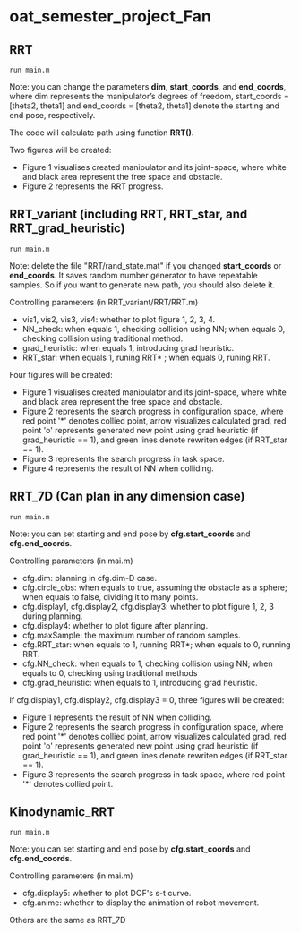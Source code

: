 # oat_semester_project_Fan

## RRT

~~~
run main.m
~~~

Note: you can change the parameters **dim**, **start_coords**, and **end_coords**, where dim represents the manipulator’s degrees of freedom, start_coords = [theta2, theta1] and end_coords = [theta2, theta1] denote the starting and end pose, respectively.

The code will calculate path using function **RRT().**

Two figures will be created:

- Figure 1 visualises created manipulator and its joint-space, where white and black area represent the free space and obstacle.
- Figure 2 represents the RRT progress.


## RRT_variant (including RRT, RRT_star, and RRT_grad_heuristic)

~~~
run main.m
~~~

Note: delete the file "RRT/rand_state.mat" if you changed **start_coords** or **end_coords**. It saves random number generator to have repeatable samples. So if you want to generate new path, you should also delete it.

Controlling parameters
(in RRT_variant/RRT/RRT.m)

- vis1, vis2, vis3, vis4: whether to plot figure 1, 2, 3, 4.
- NN_check: when equals 1, checking collision using NN; when equals 0, checking collision using traditional method.
- grad_heuristic: when equals 1, introducing grad heuristic.
- RRT_star: when equals 1, runing RRT* ; when equals 0, runing RRT.

Four figures will be created:

- Figure 1 visualises created manipulator and its joint-space, where white and black area represent the free space and obstacle.
- Figure 2 represents the search progress in configuration space, where red point '*' denotes collied point, arrow visualizes calculated grad, red point 'o' represents generated new point using grad heuristic (if grad_heuristic == 1), and green lines denote rewriten edges (if RRT_star == 1).
- Figure 3 represents the search progress in task space.
- Figure 4 represents the result of NN when colliding.

## RRT_7D (Can plan in any dimension case)

~~~
run main.m
~~~

Note: you can set starting and end pose by **cfg.start_coords** and **cfg.end_coords**.

Controlling parameters
(in mai.m)

- cfg.dim: planning in cfg.dim-D case.
- cfg.circle_obs: when equals to true, assuming the obstacle as a sphere;  when equals to false, dividing it to many points.
- cfg.display1, cfg.display2, cfg.display3: whether to plot figure 1, 2, 3 during planning.
- cfg.display4: whether to plot figure after planning.
- cfg.maxSample: the maximum number of random samples.
- cfg.RRT_star: when equals to 1, running RRT*; when equals to 0, running RRT.
- cfg.NN_check: when equals to 1, checking collision using NN; when equals to 0, checking using traditional methods
- cfg.grad_heuristic: when equals to 1, introducing grad heuristic.

If cfg.display1, cfg.display2, cfg.display3 = 0, three figures will be created:
- Figure 1 represents the result of NN when colliding.
- Figure 2 represents the search progress in configuration space, where red point '*' denotes collied point, arrow visualizes calculated grad, red point 'o' represents generated new point using grad heuristic (if grad_heuristic == 1), and green lines denote rewriten edges (if RRT_star == 1).
- Figure 3 represents the search progress in task space, where red point '*' denotes collied point.

## Kinodynamic_RRT

~~~
run main.m
~~~

Note: you can set starting and end pose by **cfg.start_coords** and **cfg.end_coords**.

Controlling parameters
(in mai.m)

- cfg.display5: whether to plot DOF's s-t curve.
- cfg.anime: whether to display the animation of robot movement.

Others are the same as RRT_7D